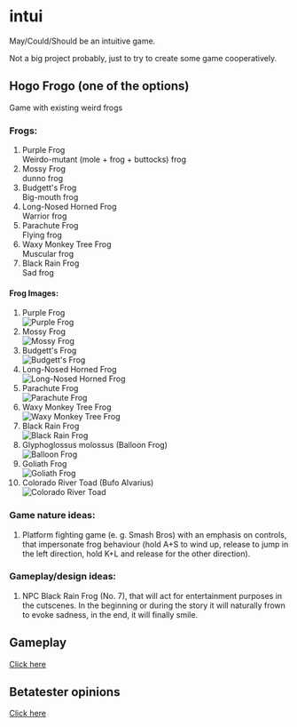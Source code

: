 # intui
May/Could/Should be an intuitive game.

Not a big project probably, just to try to create some game cooperatively.

## Hogo Frogo (one of the options)
Game with existing weird frogs

### Frogs:  
1) Purple Frog  
  Weirdo-mutant (mole + frog + buttocks) frog
2) Mossy Frog  
 dunno frog
3) Budgett's Frog  
 Big-mouth frog
4) Long-Nosed Horned Frog  
 Warrior frog
5) Parachute Frog  
 Flying frog
6) Waxy Monkey Tree Frog  
 Muscular frog
7) Black Rain Frog  
 Sad frog

#### Frog Images:  
1) Purple Frog  
![Purple Frog](https://ichef.bbci.co.uk/news/976/cpsprodpb/0DC4/production/_87842530_bbc_biswas_2.jpg)
2) Mossy Frog  
![Mossy Frog](https://i0.wp.com/www.australiangeographic.com.au/wp-content/uploads/2020/05/moss-frog.jpg?w=2000&ssl=1)
3) Budgett's Frog  
![Budgett's Frog](https://pbs.twimg.com/media/Eo1rExcXEAACt13.jpg)
4) Long-Nosed Horned Frog  
![Long-Nosed Horned Frog](https://static.inaturalist.org/photos/123400660/large.jpg)
5) Parachute Frog  
![Parachute Frog](https://i.pinimg.com/originals/e4/9f/d7/e49fd7077c7cc7defaa7b42b8666107e.jpg)
6) Waxy Monkey Tree Frog  
![Waxy Monkey Tree Frog](http://cdn.shopify.com/s/files/1/0854/5720/articles/waxy_monkey_frog_3_1200x1200.jpg?v=1598834764)
7) Black Rain Frog  
![Black Rain Frog](https://static.boredpanda.com/blog/wp-content/uploads/2020/06/black-rain-frogs-2-5edf2a036a852__700.jpg)
8) Glyphoglossus molossus (Balloon Frog)  
![Balloon Frog](https://i.pinimg.com/736x/5b/7c/f8/5b7cf8ad17918ff6c6a2e7772defee16--photo-credit-amphibians.jpg)
9) Goliath Frog  
![Goliath Frog](https://cdn.roaring.earth/wp-content/uploads/2020/09/frogspider.jpg)
10) Colorado River Toad (Bufo Alvarius)  
![Colorado River Toad](https://upload.wikimedia.org/wikipedia/commons/thumb/4/4f/2009-03-13Bufo_alvarius067.jpg/440px-2009-03-13Bufo_alvarius067.jpg)


### Game nature ideas:
1) Platform fighting game (e. g. Smash Bros) with an emphasis on controls, that impersonate frog behaviour (hold A+S to wind up, release to jump in the left direction, hold K+L and release for the other direction).



### Gameplay/design ideas:
1) NPC Black Rain Frog (No. 7), that will act for entertainment purposes in the cutscenes. In the beginning or during the story it will naturally frown to evoke sadness, in the end, it will finally smile.

## Gameplay
[Click here](Gameplay.md)

## Betatester opinions
[Click here](betatester_opinions.md)

